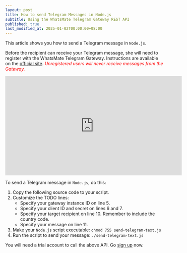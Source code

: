 ```yaml
---
layout: post
title: How to send Telegram Messages in Node.js
subtitle: Using the WhatsMate Telegram Gateway REST API
published: true
last_modified_at: 2025-01-02T00:00:00+08:00
---
```


This article shows you how to send a Telegram message in `Node.js`.

Before the recipient can receive your Telegram message, she will need to register with the WhatsMate Telegram Gateway. Instructions are available on the [official site](https://www.whatsmate.net/telegram-gateway-api.html). <span style="color:red">*Unregistered users will never receive messages from the Gateway.*</span>


<iframe width="560" height="315" src="https://www.youtube.com/embed/Rej-aryQ8eg?rel=0&cc_load_policy=1" frameborder="0" allowfullscreen></iframe>


To send a Telegram message in `Node.js`, do this:

1. Copy the following source code to your script.  <script src="https://gist.github.com/whatsmate/c03ab97e1e11f74aa88228ce13bd62f1.js"></script>
2. Customize the TODO lines:
   * Specify your gateway instance ID on line 5.
   * Specify your client ID and secret on lines 6 and 7.
   * Specify your target recipient on line 10. Remember to include the country code.
   * Specify your message on line 11.
4. Make your `Node.js` script executable: `chmod 755 send-telegram-text.js`
5. Run the script to send your message: `./send-telegram-text.js`


You will need a trial account to call the above API. Go [sign up](https://www.whatsmate.net/telegram-gateway-api.html) now.



<br>
<script async src="//pagead2.googlesyndication.com/pagead/js/adsbygoogle.js"></script>
<ins class="adsbygoogle"
     style="display:inline-block;width:728px;height:90px"
     data-ad-client="ca-pub-7383487179928477"
     data-ad-slot="6959057004"></ins>
<script>
(adsbygoogle = window.adsbygoogle || []).push({});
</script>
<br>

